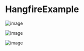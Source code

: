 # HangfireExample
![image](https://user-images.githubusercontent.com/59420545/226135274-54224840-aee5-41d0-98db-90d205bb49ef.png)

![image](https://user-images.githubusercontent.com/59420545/226135327-94b4d63f-7b51-4475-9fe7-eccdb7ac5c66.png)

![image](https://user-images.githubusercontent.com/59420545/226135354-7d9f4309-24b2-4d13-ab5a-47555bcb9153.png)
